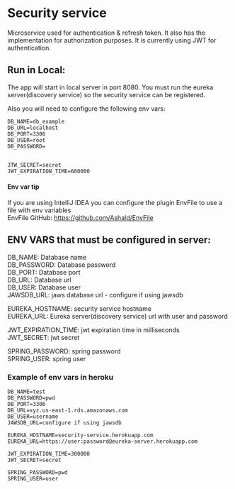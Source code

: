 # Security service

Microservice used for authentication & refresh token. It also has the implementation for authorization purposes.
It is currently using JWT for authentication.


## Run in Local:
The app will start in local server in port 8080.
You must run the eureka server(discovery service) so the security service can be registered.

Also you will need to configure the following env vars:
```
DB_NAME=db_example
DB_URL=localhost
DB_PORT=3306
DB_USER=root
DB_PASSWORD=


JTW_SECRET=secret
JWT_EXPIRATION_TIME=600000
```

#### Env var tip
If you are using IntelliJ IDEA you can configure the plugin EnvFile to use a file with env variables </br>
EnvFile  GitHub: https://github.com/Ashald/EnvFile




## ENV VARS that must be configured in server:
DB_NAME: Database name<br />
DB_PASSWORD: Database password<br />
DB_PORT: Database port<br />
DB_URL: Database url<br />
DB_USER: Database user<br />
JAWSDB_URL: jaws database url - configure if using jawsdb<br />

EUREKA_HOSTNAME: security service hostname<br />
EUREKA_URL: Eureka server(discovery service) url with user and password<br />

JWT_EXPIRATION_TIME: jwt expiration time in milliseconds<br />
JWT_SECRET: jwt secret<br />

SPRING_PASSWORD: spring password<br />
SPRING_USER: spring user<br />


### Example of env vars in heroku
```aidl
DB_NAME=test
DB_PASSWORD=pwd
DB_PORT=3306
DB_URL=xyz.us-east-1.rds.amazonaws.com
DB_USER=username
JAWSDB_URL=configure if using jawsdb

EUREKA_HOSTNAME=security-service.herokuapp.com
EUREKA_URL=https://user:password@eureka-server.herokuapp.com

JWT_EXPIRATION_TIME=300000
JWT_SECRET=secret

SPRING_PASSWORD=pwd
SPRING_USER=user
```

